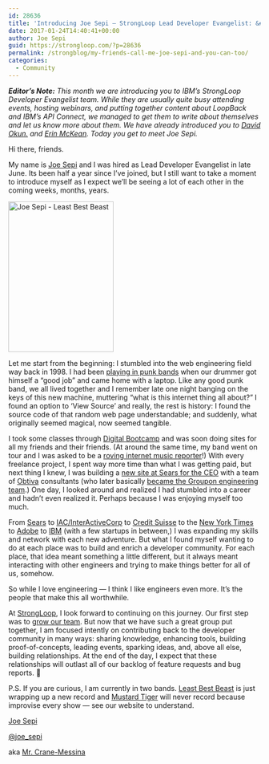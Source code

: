 ```yaml
---
id: 28636
title: 'Introducing Joe Sepi – StrongLoop Lead Developer Evangelist: &#8220;My Friends Call Me Joe Sepi and You Can Too&#8221;'
date: 2017-01-24T14:40:41+00:00
author: Joe Sepi
guid: https://strongloop.com/?p=28636
permalink: /strongblog/my-friends-call-me-joe-sepi-and-you-can-too/
categories:
  - Community
---
```

_**Editor’s Note:** This month we are introducing you to IBM’s StrongLoop Developer Evangelist team. While they are usually quite busy attending events, hosting webinars, and putting together content about LoopBack and IBM’s API Connect, we managed to get them to write about themselves and let us know more about them. We have already introduced you to [David Okun.](https://strongloop.com/strongblog/introducing-david-okun-strongloop-developer-evangelist/) and [Erin McKean](https://strongloop.com/strongblog/introducing-erin-mckean-strongloop-lead-developer-evangelist/). Today you get to meet Joe Sepi._

Hi there, friends.

My name is [Joe Sepi](http://JoeSepi.com) and I was hired as Lead Developer Evangelist in late June. Its been half a year since I’ve joined, but I still want to take a moment to introduce myself as I expect we&#8217;ll be seeing a lot of each other in the coming weeks, months, years.<!--more-->

[<img class="size-medium wp-image-28649 alignright" src="{{site.url}}/blog-assets/2017/01/sepi-rock-210x300.jpg" alt="Joe Sepi - Least Best Beast" width="210" height="300"  />]({{site.url}}/blog-assets/2017/01/sepi-rock.jpg)

Let me start from the beginning: I stumbled into the web engineering field way back in 1998. I had been [playing in punk bands](https://open.spotify.com/artist/2Q8631j9ITeWJnGzAJMjsN) when our drummer got himself a “good job” and came home with a laptop. Like any good punk band, we all lived together and I remember late one night banging on the keys of this new machine, muttering “what is this internet thing all about?” I found an option to ‘View Source’ and really, the rest is history: I found the source code of that random web page understandable; and suddenly, what originally seemed magical, now seemed tangible.

I took some classes through [Digital Bootcamp](http://digitalbootcamp.com/) and was soon doing sites for all my friends and their friends. (At around the same time, my band went on tour and I was asked to be a [roving internet music reporter](http://web.archive.org/web/20010702051800/http://www.hardroad.com/OnTheRoad/index.cfm?action=journalistinfo&journalistID=3)!) With every freelance project, I spent way more time than what I was getting paid, but next thing I knew, I was building a [new site at Sears for the CEO](http://web.archive.org/web/20131206101641/http://www.managemylife.com/) with a team of [Obtiva](https://www.crunchbase.com/organization/obtiva#/entity) consultants (who later basically [became the Groupon engineering team](https://techcrunch.com/2011/08/04/groupon-acquires-software-devlopment-startup-obtiva/).) One day, I looked around and realized I had stumbled into a career and hadn’t even realized it. Perhaps because I was enjoying myself too much.

From [Sears](http://www.sears.com/) to [IAC/InterActiveCorp](http://iac.com/brands) to [Credit Suisse](https://plus.credit-suisse.com) to the [New York Times](https://open.blogs.nytimes.com/2013/05/29/promises-promises/) to [Adobe](https://www.myportfolio.com/) to [IBM](http://ibm.com) (with a few startups in between,) I was expanding my skills and network with each new adventure. But what I found myself wanting to do at each place was to build and enrich a developer community. For each place, that idea meant something a little different, but it always meant interacting with other engineers and trying to make things better for all of us, somehow.

So while I love engineering &#8212; I think I like engineers even more. It&#8217;s the people that make this all worthwhile.

At [StrongLoop](http://strongloop.com), I look forward to continuing on this journey. Our first step was to [grow our team](https://twitter.com/joe_sepi/status/756179438665162752). But now that we have such a great group put together, I am focused intently on contributing back to the developer community in many ways: sharing knowledge, enhancing tools, building proof-of-concepts, leading events, sparking ideas, and, above all else, building relationships. At the end of the day, I expect that these relationships will outlast all of our backlog of feature requests and bug reports. 🙂

P.S. If you are curious, I am currently in two bands. [Least Best Beast](http://LeastBestBeast.com) is just wrapping up a new record and [Mustard Tiger](http://MustardTiger.Rocks) will never record because improvise every show &#8212; see our website to understand.

[Joe Sepi](http://joesepi.com)
  
[@joe_sepi](https://twitter.com/joe_sepi)
  
aka [Mr. Crane-Messina](http://crane-messina.com/)